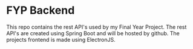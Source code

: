 # FYP Backend
This repo contains the rest API's used by my Final Year Project. The rest API's are created using Spring Boot and will be hosted by github. The projects frontend is made using ElectronJS.